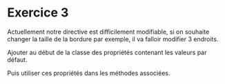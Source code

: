 # Exercice 3 #

Actuellement notre directive est difficilement modifiable, si on souhaite changer la taille de la bordure par exemple, il va falloir modifier 3 endroits.

Ajouter au début de la classe des propriétés contenant les valeurs par défaut.

Puis utiliser ces propriétés dans les méthodes associées.
